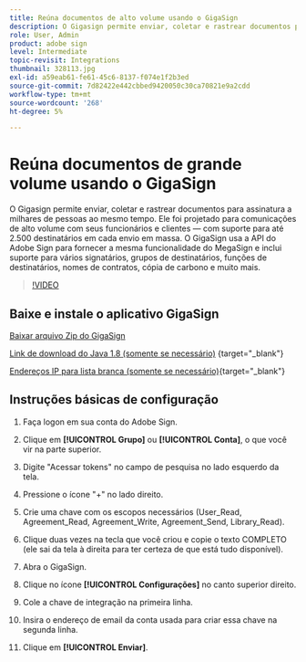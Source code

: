 ```yaml
---
title: Reúna documentos de alto volume usando o GigaSign
description: O Gigasign permite enviar, coletar e rastrear documentos para assinatura a milhares de pessoas ao mesmo tempo
role: User, Admin
product: adobe sign
level: Intermediate
topic-revisit: Integrations
thumbnail: 328113.jpg
exl-id: a59eab61-fe61-45c6-8137-f074e1f2b3ed
source-git-commit: 7d82422e442cbbed9420050c30ca70821e9a2cdd
workflow-type: tm+mt
source-wordcount: '268'
ht-degree: 5%

---
```


# Reúna documentos de grande volume usando o GigaSign

O Gigasign permite enviar, coletar e rastrear documentos para assinatura a milhares de pessoas ao mesmo tempo. Ele foi projetado para comunicações de alto volume com seus funcionários e clientes — com suporte para até 2.500 destinatários em cada envio em massa. O GigaSign usa a API do Adobe Sign para fornecer a mesma funcionalidade do MegaSign e inclui suporte para vários signatários, grupos de destinatários, funções de destinatários, nomes de contratos, cópia de carbono e muito mais.

>[!VIDEO](https://video.tv.adobe.com/v/328113?hidetitle=true)

## Baixe e instale o aplicativo GigaSign

[Baixar arquivo Zip do GigaSign](https://documentcloud.adobe.com/link/track?uri=urn:aaid:scds:US:8975dbca-98d5-4e66-9164-d21163c91c7f)

[Link de download do Java 1.8 (somente se necessário)](https://www.oracle.com/java/technologies/javase/javase8-archive-downloads.html) {target=&quot;_blank&quot;}

[Endereços IP para lista branca (somente se necessário)](https://helpx.adobe.com/br/sign/system-requirements.html#IPs){target=&quot;_blank&quot;}

## Instruções básicas de configuração

1. Faça logon em sua conta do Adobe Sign.

1. Clique em **[!UICONTROL Grupo]** ou **[!UICONTROL Conta]**, o que você vir na parte superior.

1. Digite &quot;Acessar tokens&quot; no campo de pesquisa no lado esquerdo da tela.

1. Pressione o ícone &quot;+&quot; no lado direito.

1. Crie uma chave com os escopos necessários (User_Read, Agreement_Read, Agreement_Write, Agreement_Send, Library_Read).

1. Clique duas vezes na tecla que você criou e copie o texto COMPLETO (ele sai da tela à direita para ter certeza de que está tudo disponível).

1. Abra o GigaSign.

1. Clique no ícone **[!UICONTROL Configurações]** no canto superior direito.

1. Cole a chave de integração na primeira linha.

1. Insira o endereço de email da conta usada para criar essa chave na segunda linha.

1. Clique em **[!UICONTROL Enviar]**.
